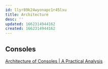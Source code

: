 ```yaml
---
id: llyr89k24wyonapc1r45lxu
title: Architecture
desc: ''
updated: 1662314944162
created: 1662314944162
---
```


## Consoles

[Architecture of Consoles | A Practical Analysis](https://www.copetti.org/writings/consoles/#7th-generation)